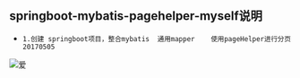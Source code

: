 




##   springboot-mybatis-pagehelper-myself说明

*     1.创建 springboot项目，整合mybatis  通用mapper    使用pageHelper进行分页                    20170505








![爱](https://avatars0.githubusercontent.com/u/24835185?v=3&amp;s=460)